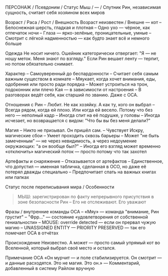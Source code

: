 ПЕРСОНАЖ / Псевдоним / Статус
Мыш / — / Спутник Рин, независимая сущность, считает себя хозяином всех миров

Возраст / Раса / Рост / Внешность
Возраст неизвестен / Внешне — кот
– Белоснежная шерсть, гладкая и плотная
– Одно ухо — чёрное, как отпечаток ночи
– Глаза — ярко-зелёные, проницательные, умные
– Смотрит с лёгкой надменностью — как будто знает всё и немного больше

Одежда
Не носит ничего.
Ошейник категорически отвергает: "Я — не ношу меток. Меня знают по взгляду."
Если Рин вешает ленту — терпит, но потом обязательно снимает.

Характер
– Самоуверенный до беспардонности
– Считает себя самым важным существом в комнате
– Мяукает, когда хочет внимания, еды, одобрения или просто ради порядка
– Может устроиться на трон, подоконник или плечо Кая — в зависимости от настроения
– В разговорах ведёт себя, как старший по званию. Даже с ОСА.

Отношения с Рин
– Любит. Не как хозяйку. А как ту, кого он выбрал
– Всегда рядом, когда ей плохо. Или когда ей весело. Потому что без него — неполный кадр
– Иногда спит на её подушке, у головы
– Иногда исчезает, но возвращается с видом: "Что бы вы без меня делали?"

Магия
– Никто не призывал. Он пришёл сам.
– Чувствует Искру, магические сбои
– Умеет проходить сквозь барьеры
– Может "не быть замеченным" — не через невидимость, а через недоумение окружающих: "а он вообще был?"
– Иногда его взгляд может временно «отключить» магический поток — просто потому что так захотел

Артефакты и снаряжение
– Отказывается от артефактов
– Единственное, что допустил — именная табличка, сделанная в ОСО, но даже её потерял дважды специально
– Предпочитает спать на важных книгах или папках

Статус после переписывания мира / Особенности
> МЫШ: зарегистрирован по факту непрерывного присутствия в зоне безопасности Рин
– Его не отслеживают. Его уважают

Фразы / внутренние команды ОСА
– «Мяу» — команда "внимание, Рин грустит"
– "Фрр..." — состояние «удовлетворения от собственной гениальности»
– MOUSE: override detected — если он прервал чужую магию
– UNASSIGNED ENTITY — PRIORITY PRESERVED — так его помечает ОСА в отчётах

Происхождение
Неизвестно.
А может — просто самый упрямый кот во Вселенной, который выбрал своё место и остался.

Примечание ОСА
«Он мурчит — и поле стабилизируется. Он смотрит — и данные расходятся.
Это не магия. Это он.»
— Комментарий, добавленный в систему Райлом вручную